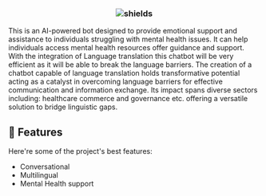 <p><h3 align="center"><img src="https://img.shields.io/badge/Mental-Health-blue" alt="shields"></h3></p>

<p id="description">This is an AI-powered bot designed to provide emotional support and assistance to individuals struggling with mental health issues. It can help individuals access mental health resources offer guidance and support. With the integration of Language translation this chatbot will be very efficient as it will be able to break the language barriers. The creation of a chatbot capable of language translation holds transformative potential acting as a catalyst in overcoming language barriers for effective communication and information exchange. Its impact spans diverse sectors including: healthcare commerce and governance etc. offering a versatile solution to bridge linguistic gaps.</p>

<h2>🧐 Features</h2>

Here're some of the project's best features:

*   Conversational
*   Multilingual
*   Mental Health support

